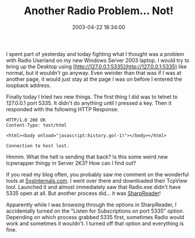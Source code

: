 ﻿---
layout: post
title: "Another Radio Problem... Not!"
comments: false
date: 2003-04-22 18:34:00
categories:
 - Technology
subtext-id: b69380c8-63a8-4cbd-82d0-a9219409fdae
alias: /blog/Another-Radio-Problem-Not!.aspx
---


I spent part of yesterday and today fighting what I thought was a problem with Radio Userland on my new Windows Server 2003 laptop. I would try to bring up the Desktop using [http://127.0.0.1:5335](http://127.0.0.1:5335) like normal, but it wouldn't go anyway. Even weirder than that was if I was at another page, it would just stay at the page I was on before I entered the loopback address.

Finally today I tried two new things. The first thing I did was to telnet to 127.0.0.1 port 5335. It didn't do anything until I pressed a key. Then it responded with the following HTTP Response:
    
    HTTP/1.0 200 OK  
    Content-Type: text/html
    
    <html><body onload="javascript:history.go(-1)"></body></html>
    
    Connection to host lost.

Hmmm. What the hell is sending that back? Is this some weird new tcpwrapper thingy in Server 2K3? How can I find out?

If you read my blog often, you probably saw me comment on the wonderful tools at [SysInternals.com](http://www.sysinternals.com). I went over there and downloaded their TcpView tool. Launched it and almost immediately saw that Radio.exe didn't have 5335 open at all. But another process did... it was [SharpReader](http://www.hutteman.com/weblog/2003/04/17.html#000067)!

Apparently while I was browsing through the options in SharpReader, I accidentally turned on the "Listen for Subscriptions on port 5335" option. Depending on which process grabbed 5335 first, sometimes Radio would work and sometimes it wouldn't. I turned off that option and everything is fine.
